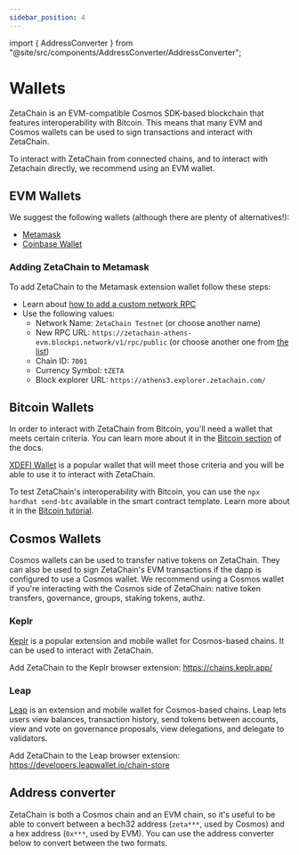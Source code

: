 ```yaml
---
sidebar_position: 4
---
```


import { AddressConverter } from
"@site/src/components/AddressConverter/AddressConverter";

# Wallets

ZetaChain is an EVM-compatible Cosmos SDK-based blockchain that features
interoperability with Bitcoin. This means that many EVM and Cosmos wallets can
be used to sign transactions and interact with ZetaChain.

To interact with ZetaChain from connected chains, and to interact with Zetachain
directly, we recommend using an EVM wallet.

## EVM Wallets

We suggest the following wallets (although there are plenty of alternatives!):

- [Metamask](https://metamask.io)
- [Coinbase Wallet](https://www.coinbase.com/wallet)

### Adding ZetaChain to Metamask

To add ZetaChain to the Metamask extension wallet follow these steps:

- Learn about
  [how to add a custom network RPC](https://support.metamask.io/hc/en-us/articles/360043227612-How-to-add-a-custom-network-RPC)
- Use the following values:
  - Network Name: `ZetaChain Testnet` (or choose another name)
  - New RPC URL: `https://zetachain-athens-evm.blockpi.network/v1/rpc/public`
    (or choose another one from
    [the list](https://www.zetachain.com/docs/reference/api/))
  - Chain ID: `7001`
  - Currency Symbol: `tZETA`
  - Block explorer URL: `https://athens3.explorer.zetachain.com/`

## Bitcoin Wallets

In order to interact with ZetaChain from Bitcoin, you'll need a wallet that
meets certain criteria. You can learn more about it in the
[Bitcoin section](/developers/omnichain/bitcoin/) of the docs.

[XDEFI Wallet](https://xdefi.io) is a popular wallet that will meet those
criteria and you will be able to use it to interact with ZetaChain.

To test ZetaChain's interoperability with Bitcoin, you can use the
`npx hardhat send-btc` available in the smart contract template. Learn more
about it in the [Bitcoin tutorial](/developers/omnichain/tutorials/bitcoin/).

## Cosmos Wallets

Cosmos wallets can be used to transfer native tokens on ZetaChain. They can also
be used to sign ZetaChain's EVM transactions if the dapp is configured to use a
Cosmos wallet. We recommend using a Cosmos wallet if you're interacting with the
Cosmos side of ZetaChain: native token transfers, governance, groups, staking
tokens, authz.

### Keplr

[Keplr](https://keplr.app/) is a popular extension and mobile wallet for
Cosmos-based chains. It can be used to interact with ZetaChain.

Add ZetaChain to the Keplr browser extension: https://chains.keplr.app/

### Leap

[Leap](https://www.leapwallet.io/) is an extension and mobile wallet for
Cosmos-based chains. Leap lets users view balances, transaction history, send
tokens between accounts, view and vote on governance proposals, view
delegations, and delegate to validators.

Add ZetaChain to the Leap browser extension:
https://developers.leapwallet.io/chain-store

## Address converter

ZetaChain is both a Cosmos chain and an EVM chain, so it's useful to be able to
convert between a bech32 address (`zeta***`, used by Cosmos) and a hex address
(`0x***`, used by EVM). You can use the address converter below to convert
between the two formats.

<AddressConverter />
